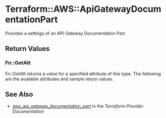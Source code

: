 # Terraform::AWS::ApiGatewayDocumentationPart

Provides a settings of an API Gateway Documentation Part.

## Return Values

### Fn::GetAtt

Fn::GetAtt returns a value for a specified attribute of this type. The following are the available attributes and sample return values.

## See Also

* [aws_api_gateway_documentation_part](https://www.terraform.io/docs/providers/aws/r/api_gateway_documentation_part.html) in the _Terraform Provider Documentation_